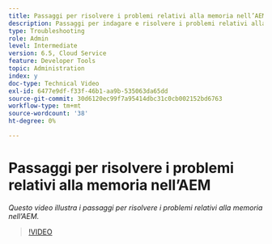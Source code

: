 ```yaml
---
title: Passaggi per risolvere i problemi relativi alla memoria nell’AEM
description: Passaggi per indagare e risolvere i problemi relativi alla memoria
type: Troubleshooting
role: Admin
level: Intermediate
version: 6.5, Cloud Service
feature: Developer Tools
topic: Administration
index: y
doc-type: Technical Video
exl-id: 6477e9df-f33f-46b1-aa9b-535063da65dd
source-git-commit: 30d6120ec99f7a95414dbc31c0cb002152bd6763
workflow-type: tm+mt
source-wordcount: '38'
ht-degree: 0%

---
```


# Passaggi per risolvere i problemi relativi alla memoria nell’AEM

*Questo video illustra i passaggi per risolvere i problemi relativi alla memoria nell’AEM.*

>[!VIDEO](https://video.tv.adobe.com/v/335473?quality=12&learn=on)
